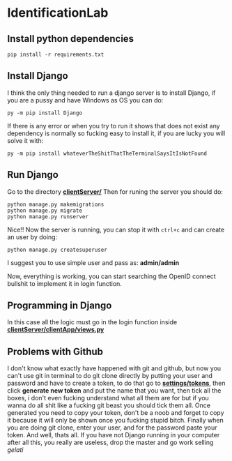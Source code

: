 # IdentificationLab

## Install python dependencies
```
pip install -r requirements.txt
```
## Install Django
I think the only thing needed to run a django server is to install Django, if you are a pussy and have Windows as OS you can do:
```
py -m pip install Django
```
If there is any error or when you try to run it shows that does not exist any dependency is normally so fucking easy to install it, if you are lucky you will solve it with:
```
py -m pip install whateverTheShitThatTheTerminalSaysItIsNotFound
```

## Run Django
Go to the directory [**clientServer/**](https://github.com/alexauf/IdentificationLab/tree/main/clientServer)
Then for runing the server you should do:
```
python manage.py makemigrations
python manage.py migrate
python manage.py runserver
```
Nice!! Now the server is running, you can stop it with `ctrl+c` and can create an user by doing:
```
python manage.py createsuperuser
```
I suggest you to use simple user and pass as: **admin/admin**

Now, everything is working, you can start searching the OpenID connect bullshit to implement it in login function.

## Programming in Django
In this case all the logic must go in the login function inside [**clientServer/clientApp/views.py**](https://github.com/alexauf/IdentificationLab/blob/main/clientServer/clientApp/views.py)

## Problems with Github
I don't know what exactly have happened with git and github, but now you can't use git in terminal to do git clone directly by putting your user and password and have to create a token, to do that go to [**settings/tokens**](https://github.com/settings/tokens), then click **generate new token** and put the name that you want, then tick all the boxes, i don't even fucking understand what all them are for but if you wanna do all shit like a fucking git beast you should tick them all. Once generated you need to copy your token, don't be a noob and forget to copy it because it will only be shown once you fucking stupid bitch.
Finally when you are doing git clone, enter your user, and for the password paste your token.
And well, thats all. If you have not Django running in your computer after all this, you really are useless, drop the master and go work selling _gelati_
